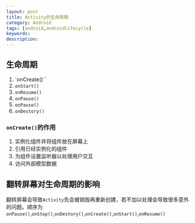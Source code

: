 ```yaml
---
layout: post
title: Activity的生命周期
category: Android
tags: [android,androidlifecycle]
keywords:
description:
---
```

## 生命周期
1. `onCreate()``
2. `onStart()`
3. `onResume()`
4. `onPause()`
5. `onPause()`
6. `onDestory()`


### `onCreate()`的作用

1. 实例化组件并将组件放在屏幕上
2. 引用已经实例化的组件
3. 为组件设置监听器以处理用户交互
4. 访问外部模型数据

## 翻转屏幕对生命周期的影响
翻转屏幕会导致`Activity`先会被销毁再重新创建，若不加以处理会导致很多意外的问题。顺序为`onPause()`,`onStop()`,`onDestory()`,`onCreate()`,`onStart()`,`onResume()`

